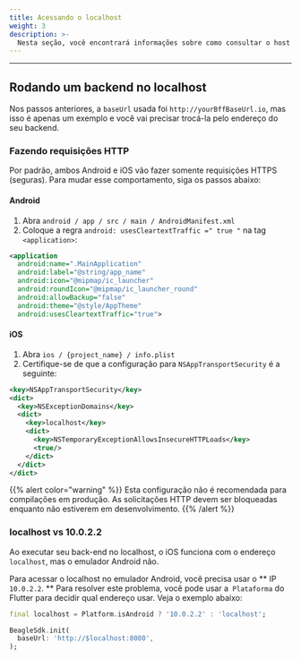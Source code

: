 ```yaml
---
title: Acessando o localhost
weight: 3
description: >-
  Nesta seção, você encontrará informações sobre como consultar o host local no Beagle Flutter.
---
```


---

## Rodando um backend no localhost
Nos passos anteriores, a `baseUrl` usada foi `http://yourBffBaseUrl.io`, mas isso é apenas um exemplo e você vai precisar trocá-la pelo endereço do seu backend.

### Fazendo requisições HTTP
Por padrão, ambos Android e iOS vão fazer somente requisições HTTPS (seguras). Para mudar esse comportamento, siga os passos abaixo:

#### Android
1. Abra `android / app / src / main / AndroidManifest.xml`
2. Coloque a regra `android: usesCleartextTraffic =" true "` na tag `<application>`:

```xml
<application
  android:name=".MainApplication"
  android:label="@string/app_name"
  android:icon="@mipmap/ic_launcher"
  android:roundIcon="@mipmap/ic_launcher_round"
  android:allowBackup="false"
  android:theme="@style/AppTheme"
  android:usesCleartextTraffic="true">
```

#### iOS
1. Abra `ios / {project_name} / info.plist`
2. Certifique-se de que a configuração para `NSAppTransportSecurity` é a seguinte:

```xml
<key>NSAppTransportSecurity</key>
<dict>
  <key>NSExceptionDomains</key>
  <dict>
    <key>localhost</key>
    <dict>
      <key>NSTemporaryExceptionAllowsInsecureHTTPLoads</key>
      <true/>
    </dict>
  </dict>
</dict>
```

{{% alert color="warning" %}}
Esta configuração não é recomendada para compilações em produção. As solicitações HTTP devem ser bloqueadas enquanto não estiverem em desenvolvimento.
{{% /alert %}}

### localhost vs 10.0.2.2
Ao executar seu back-end no localhost, o iOS funciona com o endereço `localhost`, mas o emulador Android não.

Para acessar o localhost no emulador Android, você precisa usar o ** IP `10.0.2.2`. ** Para resolver este problema, você pode usar a` Plataforma` do Flutter para decidir qual endereço usar. Veja o exemplo abaixo:

```dart
final localhost = Platform.isAndroid ? '10.0.2.2' : 'localhost';

BeagleSdk.init(
  baseUrl: 'http://$localhost:8080',
);
```
